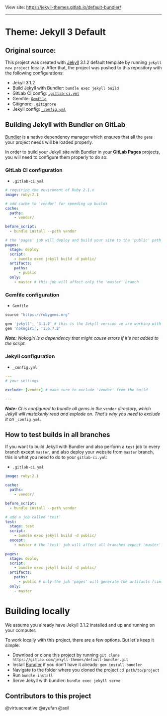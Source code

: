 View site: https://jekyll-themes.gitlab.io/default-bundler/

-----
# Theme: Jekyll 3 Default

## Original source:

This project was created with [Jekyll] 3.1.2 default template by running `jekyll new project` locally. 
After that, the project was pushed to this repository with the following configurations:

- Jekyll 3.1.2
- Build Jekyll with Bundler: `bundle exec jekyll build`
- GitLab CI config: [`.gitlab-ci.yml`](https://gitlab.com/jekyll-themes/default-bundler/blob/master/.gitlab-ci.yml)
- Gemfile: [`Gemfile`](https://gitlab.com/jekyll-themes/default-bundler/blob/master/Gemfile)
- Gitignore: [`.gitignore`](https://gitlab.com/jekyll-themes/default-bundler/blob/master/.gitignore)
- Jekyll config: [`_config.yml`](https://gitlab.com/jekyll-themes/default-bundler/blob/master/_config.yml)

## Building Jekyll with Bundler on GitLab

[Bundler] is a native dependency manager which ensures that all the `gems` your project needs will be loaded properly.

In order to build your Jekyll site with Bundler in your **GitLab Pages** projects, you will need to configure them properly to do so.

### GitLab CI configuration

- `.gitlab-ci.yml`

```yaml
# requiring the enviroment of Ruby 2.1.x
image: ruby:2.1

# add cache to 'vendor' for speeding up builds
cache:
  paths: 
    - vendor/

before_script:
  - bundle install --path vendor

# the 'pages' job will deploy and build your site to the 'public' path
pages:
  stage: deploy
  script:
    - bundle exec jekyll build -d public/
  artifacts:
    paths:
      - public
  only:
    - master # this job will affect only the 'master' branch
```

### Gemfile configuration

- `Gemfile`

```ruby
source "https://rubygems.org"

gem 'jekyll', '3.1.2' # this is the Jekyll version we are working with
gem 'nokogiri', '1.6.7.2'
```

_**Note:** Nokogiri is a dependency that might cause errors if it's not added to the script._

### Jekyll configuration

- `_config.yml`

```yaml
---
# your settings

exclude: [vendor] # make sure to exclude 'vendor' from the build 

---
```

_**Note:** CI is configured to bundle all gems in the_ `vendor` _directory, 
which Jekyll will mistakenly read and explode on. That's why you need to exclude it on_ `_config.yml`.

## How to test builds in all branches

If you want to build Jekyll with Bundler and also perform a `test` job to every branch except `master`, 
and also deploy your website from `master` branch, this is what you need to do to your `gitlab-ci.yml`:

- `.gitlab-ci.yml`

```yaml
image: ruby:2.1

cache:
  paths: 
    - vendor/

before_script:
  - bundle install --path vendor

# add a job called 'test'
test:
  stage: test
  script:
    - bundle exec jekyll build -d public/
  except:
    - master # the 'test' job will affect all branches expect 'master'

pages:
  stage: deploy
  script:
    - bundle exec jekyll build -d public/
  artifacts:
    paths:
      - public # only the job 'pages' will generate the artifacts (similar to your local '_site' folder)
  only:
    - master
```

# Building locally

We assume you already have Jekyll 3.1.2 installed and up and running on your computer.

To work locally with this project, there are a few options. But let's keep it simple:

- Download or clone this project by running `git clone https://gitlab.com/jekyll-themes/default-bundler.git`
- Install [Bundler] if you don't have it already: `gem install bundler`
- Navigate to the folder where you cloned the project `cd path/to/project`
- Run `bundle install`
- Serve Jekyll with bundler: `bundle exec jekyll serve`

## Contributors to this project

@virtuacreative
@ayufan
@axil


[Bundler]: http://bundler.io/
[Jekyll]: http://jekyllrb.com/